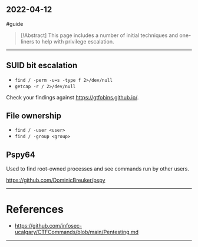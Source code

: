 ## 2022-04-12
#guide 

> [!Abstract]
> This page includes a number of initial techniques and one-liners to help with privilege escalation.

---

## SUID bit escalation
- `find / -perm -u=s -type f 2>/dev/null`
- `getcap -r / 2>/dev/null`

Check your findings against https://gtfobins.github.io/.

## File ownership
- `find / -user <user>`
- `find / -group <group>`

## Pspy64
Used to find root-owned processes and see commands run by other users.

https://github.com/DominicBreuker/pspy

---

# References
* https://github.com/infosec-ucalgary/CTFCommands/blob/main/Pentesting.md

---
